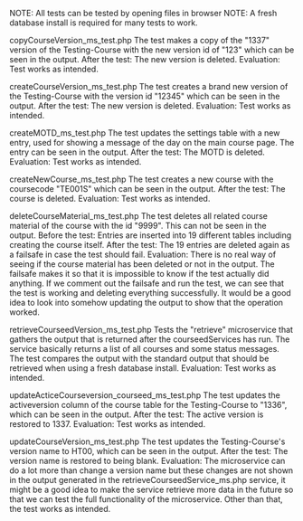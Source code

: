 NOTE: All tests can be tested by opening files in browser
NOTE: A fresh database install is required for many tests to work.

copyCourseVersion_ms_test.php
The test makes a copy of the "1337" version of the Testing-Course with the new version id of "123" which can be seen in the output.
After the test: The new version is deleted.
Evaluation: Test works as intended.

createCourseVersion_ms_test.php
The test creates a brand new version of the Testing-Course with the version id "12345" which can be seen in the output.
After the test: The new version is deleted.
Evaluation: Test works as intended.

createMOTD_ms_test.php
The test updates the settings table with a new entry, used for showing a message of the day on the main course page. The entry can be seen in the output.
After the test: The MOTD is deleted.
Evaluation: Test works as intended.

createNewCourse_ms_test.php
The test creates a new course with the coursecode "TE001S" which can be seen in the output.
After the test: The course is deleted.
Evaluation: Test works as intended.

deleteCourseMaterial_ms_test.php
The test deletes all related course material of the course with the id "9999". This can not be seen in the output.
Before the test: Entries are inserted into 19 different tables including creating the course itself.
After the test: The 19 entries are deleted again as a failsafe in case the test should fail.
Evaluation: There is no real way of seeing if the course material has been deleted or not in the output. The failsafe makes it so that it is impossible to know if the test actually did anything. If we comment out the failsafe and run the test, we can see that the test is working and deleting everything successfully. It would be a good idea to look into somehow updating the output to show that the operation worked.

retrieveCourseedVersion_ms_test.php
Tests the "retrieve" microservice that gathers the output that is returned after the courseedServices has run. The service basically returns a list of all courses and some status messages. The test compares the output with the standard output that should be retrieved when using a fresh database install.
Evaluation: Test works as intended.

updateActiceCourseversion_courseed_ms_test.php
The test updates the activeversion column of the course table for the Testing-Course to "1336", which can be seen in the output.
After the test: The active version is restored to 1337.
Evaluation: Test works as intended.

updateCourseVersion_ms_test.php
The test updates the Testing-Course's version name to HT00, which can be seen in the output.
After the test: The version name is restored to being blank.
Evaluation: The microservice can do a lot more than change a version name but these changes are not shown in the output generated in the retrieveCourseedService_ms.php service, it might be a good idea to make the service retrieve more data in the future so that we can test the full functionality of the microservice. 
Other than that, the test works as intended.
